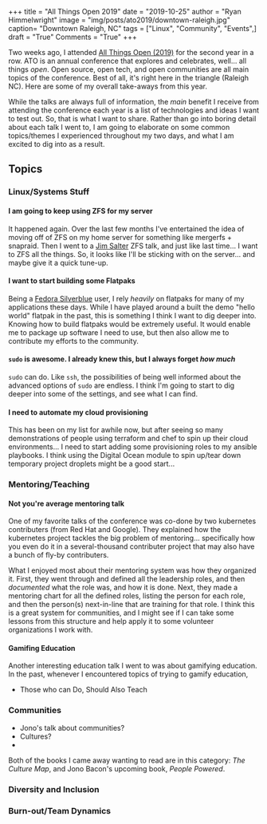 +++
title  = "All Things Open 2019"
date   = "2019-10-25"
author = "Ryan Himmelwright"
image  = "img/posts/ato2019/downtown-raleigh.jpg"
caption= "Downtown Raleigh, NC"
tags   = ["Linux", "Community", "Events",]
draft  = "True"
Comments = "True"
+++

Two weeks ago, I attended [All Things Open (2019)](https://allthingsopen.org)
for the second year in a row. ATO is an annual conference that explores and
celebrates, well... all things *open*. Open source, open tech, and open
communities are all main topics of the conference. Best of all, it's right here
in the triangle (Raleigh NC). Here are some of my overall take-aways from this
year.


<!--more-->

While the talks are always full of information, the *main* benefit I receive from
attending the conference each year is a list of technologies and ideas I want to
test out. So, that is what I want to share.
Rather than go into boring detail about each talk I went to, I am going to
elaborate on some common topics/themes I experienced throughout my two days,
and what I am excited to dig into as a result.


## Topics


### Linux/Systems Stuff

#### I am going to keep using ZFS for my server
It happened again. Over the last few months I've entertained the idea of moving
off of ZFS on my home server for something like mergerfs + snapraid. Then I
went to a [Jim Salter](https://jrs-s.net/) ZFS talk, and just like last time...
I want to ZFS all the things. So, it looks like I'll be sticking with on the
server... and maybe give it a quick tune-up.

#### I want to start building some Flatpaks
Being a [Fedora Silverblue](https://silverblue.fedoraproject.org/) user, I rely
*heavily* on flatpaks for many of my applications these days. While I have
played around a built the demo "hello world" flatpak in the past, this is
something I think I want to dig deeper into. Knowing how to build flatpaks
would be extremely useful. It would enable me to package up software I need to
use, but then also allow me to contribute my efforts to the community.

#### `sudo` is awesome.  I already knew this, but I always forget *how much*
`sudo` can do. Like `ssh`, the possibilities of being well informed about the
advanced options of `sudo` are endless. I think I'm going to start to dig
deeper into some of the settings, and see what I can find.

#### I need to automate my cloud provisioning
This has been on my list for awhile now, but after seeing so many
demonstrations of people using terraform and chef to spin up their cloud
environments... I need to start adding some provisioning roles to my ansible
playbooks. I think using the Digital Ocean module to spin up/tear down
temporary project droplets might be a good start...


### Mentoring/Teaching
#### Not you're average mentoring talk
One of my favorite talks of the conference was co-done by two kubernetes
contributers (from Red Hat and Google). They explained how the kubernetes
project tackles the big problem of mentoring... specifically how you even do it
in a several-thousand contributer project that may also have a bunch of fly-by
contributers.

What I enjoyed most about their mentoring system was how they organized it.
First, they went through and defined all the leadership roles, and then
*documented* what the role was, and how it is done. Next, they made a mentoring
chart for all the defined roles, listing the person for each role, and then the
person(s) next-in-line that are training for that role. I think this is a great
system for communities, and I might see if I can take some lessons from this
structure and help apply it to some volunteer organizations I work with.

#### Gamifing Education
Another interesting education talk I went to was about gamifying education.
In the past, whenever I encountered topics of trying to gamify education,

- Those who can Do, Should Also Teach


### Communities
- Jono's talk about communities?
- Cultures?
-

Both of the books I came away wanting to read are in this category: *The
Culture  Map*, and Jono Bacon's upcoming book, *People Powered*.

### Diversity and Inclusion


### Burn-out/Team Dynamics


